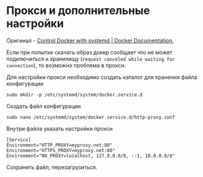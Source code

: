 # Прокси и дополнительные настройки

Оригинал - [Control Docker with systemd | Docker Documentation.](https://docs.docker.com/config/daemon/systemd/)

Если при попытке скачать образ докер сообщает что не может подключиться к хранилищу (`request canceled while waiting for connection`), то возможно проблема в прокси.

Для настройки прокси необходимо создать каталог для хранения файла конфигурации
```
sudo mkdir -p /etc/systemd/system/docker.service.d
```

Создать файл конфигурации
```
sudo nano /etc/systemd/system/docker.service.d/http-proxy.conf
```

Внутри файла указать настройки прокси
```
[Service]
Environment="HTTP_PROXY=myproxy.net:80"
Environment="HTTPS_PROXY=myproxy.net:80"
Environment="NO_PROXY=localhost, 127.0.0.0/8, ::1, 10.0.0.0/8"
```
Сохранить файл, перезагрузиться.